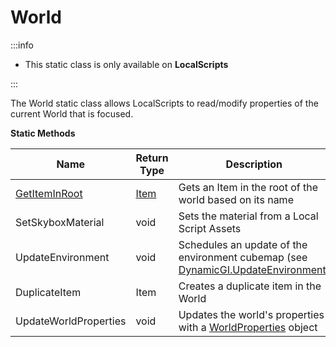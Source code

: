 # World

:::info

+ This static class is only available on **LocalScripts**

:::

The World static class allows LocalScripts to read/modify properties of the current World that is focused.

**Static Methods**

Name | Return Type | Description
--- | --- | ---
[GetItemInRoot](getiteminroot.md) | [Item](../item/index.md) | Gets an Item in the root of the world based on its name
SetSkyboxMaterial | void | Sets the material from a Local Script Assets
UpdateEnvironment | void | Schedules an update of the environment cubemap (see [DynamicGI.UpdateEnvironment](https://docs.unity3d.com/ScriptReference/DynamicGI.UpdateEnvironment.html))
DuplicateItem | Item | Creates a duplicate item in the World
UpdateWorldProperties | void | Updates the world's properties with a [WorldProperties](../worldproperties/index.md) object